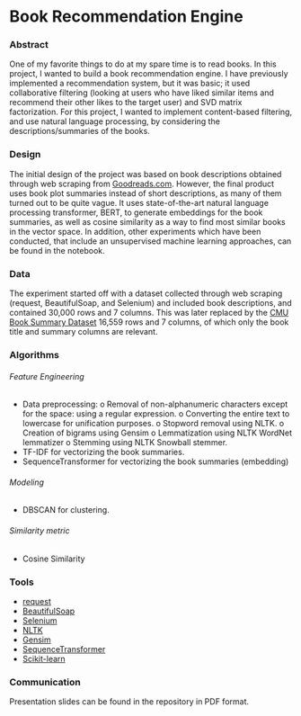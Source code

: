 # Book Recommendation Engine


### Abstract

One of my favorite things to do at my spare time is to read books. In this project, I wanted to build a book recommendation engine. I have previously implemented a recommendation system, but it was basic; it used collaborative filtering (looking at users who have liked similar items and recommend their other likes to the target user) and SVD matrix factorization. For this project, I wanted to implement content-based filtering, and use natural language processing, by considering the descriptions/summaries of the books.


### Design

The initial design of the project was based on book descriptions obtained through web scraping from [Goodreads.com]. However, the final product uses book plot summaries instead of short descriptions, as many of them turned out to be quite vague. It uses state-of-the-art natural language processing transformer, BERT, to generate embeddings for the book summaries, as well as cosine similarity as a way to find most similar books in the vector space. In addition, other experiments which have been conducted, that include an unsupervised machine learning approaches, can be found in the notebook.


### Data

The experiment started off with a dataset collected through web scraping (request, BeautifulSoap, and Selenium) and included book descriptions, and contained 30,000 rows and 7 columns. This was later replaced by the [CMU Book Summary Dataset] 16,559 rows and 7 columns, of which only the book title and summary columns are relevant.


### Algorithms

###### Feature Engineering
-	Data preprocessing:
o	Removal of non-alphanumeric characters except for the space: using a regular expression.
o	Converting the entire text to lowercase for unification purposes.
o	Stopword removal using NLTK.
o	Creation of bigrams using Gensim
o	Lemmatization using NLTK WordNet lemmatizer
o	Stemming using NLTK Snowball stemmer.
-	TF-IDF for vectorizing the book summaries.
-	SequenceTransformer for vectorizing the book summaries (embedding)

###### Modeling
-	DBSCAN for clustering.

###### Similarity metric
-	Cosine Similarity

### Tools
-	[request]
-	[BeautifulSoap]
-	[Selenium]
-	[NLTK]
-	[Gensim]
-	[SequenceTransformer]
-	[Scikit-learn]

### Communication
Presentation slides can be found in the repository in PDF format. 



[CMU Book Summary Dataset]: https://www.cs.cmu.edu/~dbamman/booksummaries.html

[SequenceTransformer]: https://www.sbert.net

[request]: https://docs.python-requests.org/en/latest/
[BeautifulSoap]: https://beautiful-soup-4.readthedocs.io/en/latest/
[Selenium]: https://selenium-python.readthedocs.io
[NLTK]: http://www.nltk.org
[Gensim]: https://radimrehurek.com/gensim/
[Scikit-learn]: https://scikit-learn.org/stable/
[Goodreads.com]: https://www.goodreads.com
